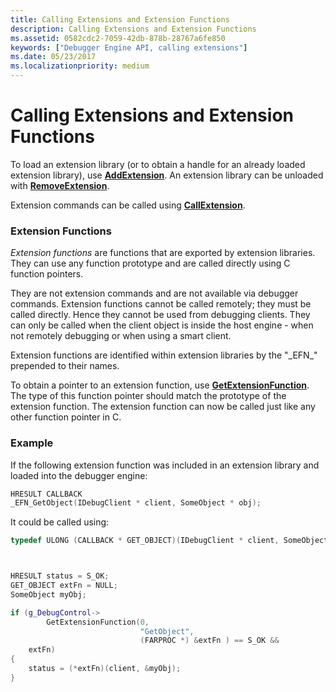 ```yaml
---
title: Calling Extensions and Extension Functions
description: Calling Extensions and Extension Functions
ms.assetid: 0582cdc2-7059-42db-878b-28767a6fe850
keywords: ["Debugger Engine API, calling extensions"]
ms.date: 05/23/2017
ms.localizationpriority: medium
---
```


# Calling Extensions and Extension Functions


To load an extension library (or to obtain a handle for an already loaded extension library), use [**AddExtension**](https://docs.microsoft.com/windows-hardware/drivers/ddi/content/dbgeng/nf-dbgeng-idebugcontrol3-addextension). An extension library can be unloaded with [**RemoveExtension**](https://docs.microsoft.com/windows-hardware/drivers/ddi/content/dbgeng/nf-dbgeng-idebugcontrol3-removeextension).

Extension commands can be called using [**CallExtension**](https://docs.microsoft.com/windows-hardware/drivers/ddi/content/dbgeng/nf-dbgeng-idebugcontrol3-callextension).

### <span id="extension_functions"></span><span id="EXTENSION_FUNCTIONS"></span>Extension Functions

*Extension functions* are functions that are exported by extension libraries. They can use any function prototype and are called directly using C function pointers.

They are not extension commands and are not available via debugger commands. Extension functions cannot be called remotely; they must be called directly. Hence they cannot be used from debugging clients. They can only be called when the client object is inside the host engine - when not remotely debugging or when using a smart client.

Extension functions are identified within extension libraries by the "\_EFN\_" prepended to their names.

To obtain a pointer to an extension function, use [**GetExtensionFunction**](https://docs.microsoft.com/windows-hardware/drivers/ddi/content/dbgeng/nf-dbgeng-idebugcontrol3-getextensionfunction). The type of this function pointer should match the prototype of the extension function. The extension function can now be called just like any other function pointer in C.

### <span id="example"></span><span id="EXAMPLE"></span>Example

If the following extension function was included in an extension library and loaded into the debugger engine:

```cpp
HRESULT CALLBACK
_EFN_GetObject(IDebugClient * client, SomeObject * obj);
```

It could be called using:

```cpp
typedef ULONG (CALLBACK * GET_OBJECT)(IDebugClient * client, SomeObject * obj);



HRESULT status = S_OK;
GET_OBJECT extFn = NULL;
SomeObject myObj;

if (g_DebugControl->
        GetExtensionFunction(0,
                             "GetObject",
                             (FARPROC *) &extFn ) == S_OK &&
    extFn)
{
    status = (*extFn)(client, &myObj);
}
```

 

 





